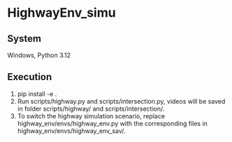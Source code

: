 # HighwayEnv_simu

## System
Windows, Python 3.12

## Execution
1) pip install -e .
2) Run scripts/highway.py and scripts/intersection.py, videos will be saved in folder scripts/highway/ and scripts/intersection/.
3) To switch the highway simulation scenario, replace highway_env/envs/highway_env.py with the corresponding files in highway_env/envs/highway_env_sav/.
